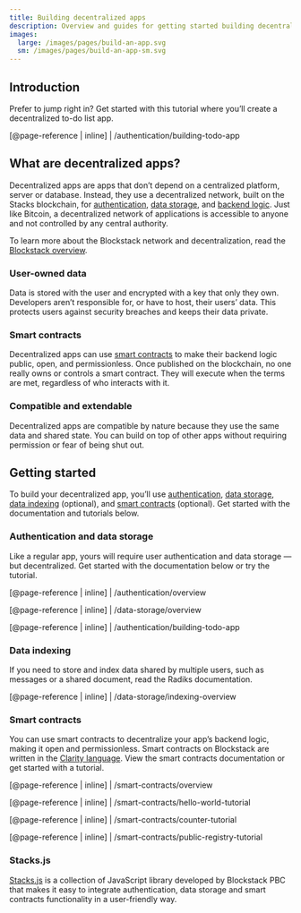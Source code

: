 ```yaml
---
title: Building decentralized apps
description: Overview and guides for getting started building decentralized applications.
images:
  large: /images/pages/build-an-app.svg
  sm: /images/pages/build-an-app-sm.svg
---
```


## Introduction

Prefer to jump right in? Get started with this tutorial where you’ll create a decentralized to-do list app.

[@page-reference | inline]
| /authentication/building-todo-app

## What are decentralized apps?

Decentralized apps are apps that don’t depend on a centralized platform, server or database. Instead, they use a
decentralized network, built on the Stacks blockchain, for [authentication](/authentication/overview), [data storage](/data-storage/overview),
and [backend logic](/data-storage/indexing-overview). Just like Bitcoin, a decentralized network of applications is accessible to
anyone and not controlled by any central authority.

To learn more about the Blockstack network and decentralization, read the [Blockstack overview](/ecosystem/overview).

### User-owned data

Data is stored with the user and encrypted with a key that only they own. Developers aren’t responsible for, or have to
host, their users’ data. This protects users against security breaches and keeps their data private.

### Smart contracts

Decentralized apps can use [smart contracts](/smart-contracts/overview) to make their backend logic public, open, and
permissionless. Once published on the blockchain, no one really owns or controls a smart contract. They will execute when
the terms are met, regardless of who interacts with it.

### Compatible and extendable

Decentralized apps are compatible by nature because they use the same data and shared state. You can build on top of
other apps without requiring permission or fear of being shut out.

## Getting started

To build your decentralized app, you’ll use [authentication](/authentication/overview), [data storage](/data-storage/overview),
[data indexing](/data-storage/indexing-overview) (optional), and [smart contracts](/smart-contracts/overview) (optional).
Get started with the documentation and tutorials below.

### Authentication and data storage

Like a regular app, yours will require user authentication and data storage — but decentralized. Get started with the
documentation below or try the tutorial.

[@page-reference | inline]
| /authentication/overview

[@page-reference | inline]
| /data-storage/overview

[@page-reference | inline]
| /authentication/building-todo-app

### Data indexing

If you need to store and index data shared by multiple users, such as messages or a shared document, read the Radiks
documentation.

[@page-reference | inline]
| /data-storage/indexing-overview

### Smart contracts

You can use smart contracts to decentralize your app’s backend logic, making it open and permissionless. Smart contracts
on Blockstack are written in the [Clarity language](https://clarity-lang.org). View the smart contracts documentation or get started with a tutorial.

[@page-reference | inline]
| /smart-contracts/overview

[@page-reference | inline]
| /smart-contracts/hello-world-tutorial

[@page-reference | inline]
| /smart-contracts/counter-tutorial

[@page-reference | inline]
| /smart-contracts/public-registry-tutorial

### Stacks.js

[Stacks.js](https://blockstack.github.io/stacks.js/) is a collection of JavaScript library developed by Blockstack PBC that makes it easy to integrate authentication, data storage
and smart contracts functionality in a user-friendly way.
